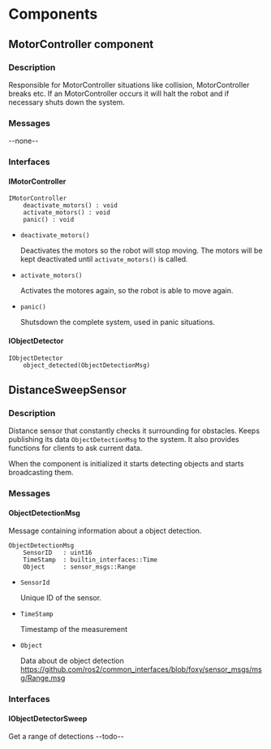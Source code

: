 # Components

## MotorController component

### Description

Responsible for MotorController situations like collision, MotorController breaks
etc. If an MotorController occurs it will halt the robot and if necessary
shuts down the system.

### Messages

--none--

### Interfaces

#### IMotorController

    IMotorController
        deactivate_motors() : void
        activate_motors() : void
        panic() : void

-   `deactivate_motors()`

    Deactivates the motors so the robot will stop moving. The motors
    will be kept deactivated until `activate_motors()` is called.

-   `activate_motors()`

    Activates the motores again, so the robot is able to move again.

-   `panic()`

    Shutsdown the complete system, used in panic situations.

#### IObjectDetector

    IObjectDetector
        object_detected(ObjectDetectionMsg)

## DistanceSweepSensor

### Description

Distance sensor that constantly checks it surrounding for obstacles.
Keeps publishing its data `ObjectDetectionMsg` to the system. It also
provides functions for clients to ask current data.

When the component is initialized it starts detecting objects and starts
broadcasting them.

### Messages

#### ObjectDetectionMsg

Message containing information about a object detection.

    ObjectDetectionMsg
        SensorID   : uint16
        TimeStamp  : builtin_interfaces::Time
        Object     : sensor_msgs::Range

-   `SensorId`

    Unique ID of the sensor.

-   `TimeStamp`

    Timestamp of the measurement

-   `Object`

    Data about de object detection
    <https://github.com/ros2/common_interfaces/blob/foxy/sensor_msgs/msg/Range.msg>

### Interfaces

#### IObjectDetectorSweep

Get a range of detections --todo--
